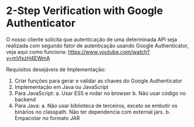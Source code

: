 # 2-Step Verification with Google Authenticator

O nosso cliente solicita que autenticação de uma determinada API seja realizada com segundo fator de autenticação usando Google Authenticator, veja aqui como funciona: https://www.youtube.com/watch?v=mVIxzH4EWmA

Requisitos desejáveis de Implementação:
1. Criar funções para gerar e validar as chaves do Google Authenticator
2. Implementação em Java ou JavaScript
3. Para JavaScript:
  a. Usar ES5 e rodar no browser
  b. Não usar código no backend
4. Para Java:
  a. Não usar biblioteca de terceiros, exceto se embutir os binários no classpath. Não ter dependencia com external jars.
  b. Empacotar no formato JAR